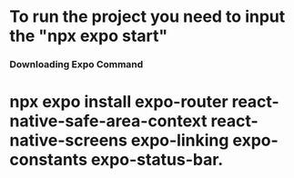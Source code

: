 # To run the project you need to input the "npx expo start"

### Downloading Expo Command

# npx expo install expo-router react-native-safe-area-context react-native-screens expo-linking expo-constants expo-status-bar.



